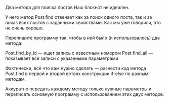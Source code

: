 ﻿Два метода для поиска постов
Наш блокнот не идеален.

У него метод Post.find отвечает как за поиск одного поста, так и за показ всех постов с заданными свойствами. Как мы уже говорили, это не очень хорошо.

Перепишите программу так, чтобы в ней было (и использовалось) два метода:

Post.find_by_id — ищет запись с известным номером
Post.find_all — показывает все записи с указанными параметрами

Фактически, всё что вам нужно сделать — разнести код метода Post.find в первой и второй ветвях конструкции if-else по разным методам.

Аккуратно передать каждому методу только нужные параметры и переписать основную программу с использованием этих двух методов.